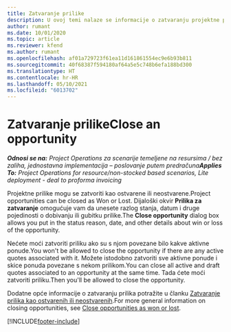 ```yaml
---
title: Zatvaranje prilike
description: U ovoj temi nalaze se informacije o zatvaranju projektne prilike.
author: rumant
ms.date: 10/01/2020
ms.topic: article
ms.reviewer: kfend
ms.author: rumant
ms.openlocfilehash: af01a729723f61ea11d161861554ec9e6b93b811
ms.sourcegitcommit: 40f68387f594180af64a5e5c748b6efa188bd300
ms.translationtype: HT
ms.contentlocale: hr-HR
ms.lasthandoff: 05/10/2021
ms.locfileid: "6013702"
---
```

# <a name="close-an-opportunity"></a><span data-ttu-id="f8109-103">Zatvaranje prilike</span><span class="sxs-lookup"><span data-stu-id="f8109-103">Close an opportunity</span></span>

<span data-ttu-id="f8109-104">_**Odnosi se na:** Project Operations za scenarije temeljene na resursima / bez zaliha, jednostavna implementacija – poslovanje putem predračuna_</span><span class="sxs-lookup"><span data-stu-id="f8109-104">_**Applies To:** Project Operations for resource/non-stocked based scenarios, Lite deployment - deal to proforma invoicing_</span></span>

<span data-ttu-id="f8109-105">Projektne prilike mogu se zatvoriti kao ostvarene ili neostvarene.</span><span class="sxs-lookup"><span data-stu-id="f8109-105">Project opportunities can be closed as Won or Lost.</span></span> <span data-ttu-id="f8109-106">Dijaloški okvir **Prilika za zatvaranje** omogućuje vam da unesete razlog stanja, datum i druge pojedinosti o dobivanju ili gubitku prilike.</span><span class="sxs-lookup"><span data-stu-id="f8109-106">The **Close opportunity** dialog box allows you put in the status reason, date, and other details about win or loss of the opportunity.</span></span>

<span data-ttu-id="f8109-107">Nećete moći zatvoriti priliku ako su s njom povezane bilo kakve aktivne ponude.</span><span class="sxs-lookup"><span data-stu-id="f8109-107">You won't be allowed to close the opportunity if there are any active quotes associated with it.</span></span> <span data-ttu-id="f8109-108">Možete istodobno zatvoriti sve aktivne ponude i skice ponuda povezane s nekom prilikom.</span><span class="sxs-lookup"><span data-stu-id="f8109-108">You can close all active and draft quotes associated to an opportunity at the same time.</span></span> <span data-ttu-id="f8109-109">Tada ćete moći zatvoriti priliku.</span><span class="sxs-lookup"><span data-stu-id="f8109-109">Then you'll be allowed to close the opportunity.</span></span>

<span data-ttu-id="f8109-110">Dodatne opće informacije o zatvaranju prilika potražite u članku [Zatvaranje prilika kao ostvarenih ili neostvarenih](/dynamics365/sales-enterprise/close-opportunity-won-lost-sales).</span><span class="sxs-lookup"><span data-stu-id="f8109-110">For more general information on closing opportunities, see [Close opportunities as won or lost](/dynamics365/sales-enterprise/close-opportunity-won-lost-sales).</span></span>


[!INCLUDE[footer-include](../includes/footer-banner.md)]